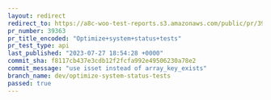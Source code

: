 ```yaml
---
layout: redirect
redirect_to: https://a8c-woo-test-reports.s3.amazonaws.com/public/pr/39363/api/index.html
pr_number: 39363
pr_title_encoded: "Optimize+system+status+tests"
pr_test_type: api
last_published: "2023-07-27 18:54:28 +0000"
commit_sha: f8117cb437e3cdb12f2fcfa992e49506230a78e2
commit_message: "use isset instead of array_key_exists"
branch_name: dev/optimize-system-status-tests
passed: true
---
```

